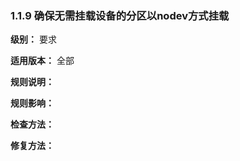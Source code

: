 ### 1.1.9 确保无需挂载设备的分区以nodev方式挂载

**级别：** 要求

**适用版本：** 全部

**规则说明：** 



**规则影响：**



**检查方法：**





**修复方法：**

